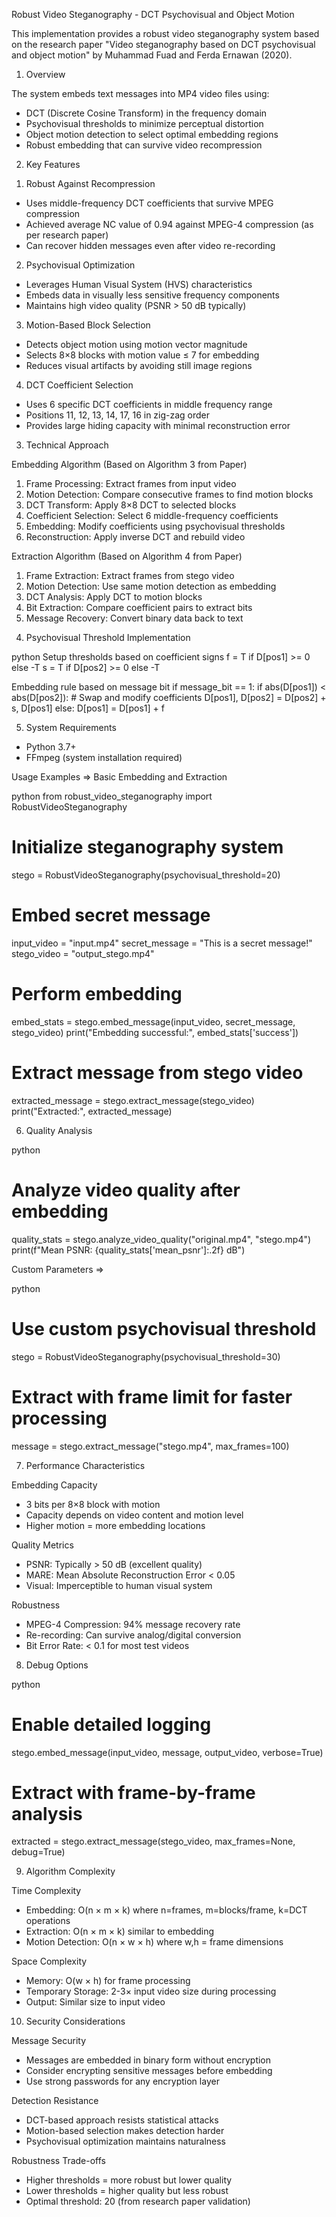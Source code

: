 Robust Video Steganography - DCT Psychovisual and Object Motion

This implementation provides a robust video steganography system based on the research paper "Video steganography based on DCT psychovisual and object motion" by Muhammad Fuad and Ferda Ernawan (2020).

1) Overview

The system embeds text messages into MP4 video files using:
- DCT (Discrete Cosine Transform) in the frequency domain
- Psychovisual thresholds to minimize perceptual distortion  
- Object motion detection to select optimal embedding regions
- Robust embedding that can survive video recompression

2) Key Features

 1. Robust Against Recompression
- Uses middle-frequency DCT coefficients that survive MPEG compression
- Achieved average NC value of 0.94 against MPEG-4 compression (as per research paper)
- Can recover hidden messages even after video re-recording

 2. Psychovisual Optimization  
- Leverages Human Visual System (HVS) characteristics
- Embeds data in visually less sensitive frequency components
- Maintains high video quality (PSNR > 50 dB typically)

 3. Motion-Based Block Selection
- Detects object motion using motion vector magnitude
- Selects 8×8 blocks with motion value ≤ 7 for embedding
- Reduces visual artifacts by avoiding still image regions

 4. DCT Coefficient Selection
- Uses 6 specific DCT coefficients in middle frequency range
- Positions 11, 12, 13, 14, 17, 16 in zig-zag order
- Provides large hiding capacity with minimal reconstruction error


3) Technical Approach

 Embedding Algorithm (Based on Algorithm 3 from Paper)

1. Frame Processing: Extract frames from input video
2. Motion Detection: Compare consecutive frames to find motion blocks
3. DCT Transform: Apply 8×8 DCT to selected blocks
4. Coefficient Selection: Select 6 middle-frequency coefficients
5. Embedding: Modify coefficients using psychovisual thresholds
6. Reconstruction: Apply inverse DCT and rebuild video

 Extraction Algorithm (Based on Algorithm 4 from Paper)

1. Frame Extraction: Extract frames from stego video
2. Motion Detection: Use same motion detection as embedding
3. DCT Analysis: Apply DCT to motion blocks
4. Bit Extraction: Compare coefficient pairs to extract bits
5. Message Recovery: Convert binary data back to text



4) Psychovisual Threshold Implementation

 python
 Setup thresholds based on coefficient signs
 f = T if D[pos1] >= 0 else -T
 s = T if D[pos2] >= 0 else -T

 Embedding rule based on message bit
 if message_bit == 1:
    if abs(D[pos1]) < abs(D[pos2]):
        # Swap and modify coefficients
        D[pos1], D[pos2] = D[pos2] + s, D[pos1]
    else:
        D[pos1] = D[pos1] + f



5) System Requirements
- Python 3.7+
- FFmpeg (system installation required)

 Usage Examples =>
 Basic Embedding and Extraction

python
from robust_video_steganography import RobustVideoSteganography

# Initialize steganography system
stego = RobustVideoSteganography(psychovisual_threshold=20)

# Embed secret message
input_video = "input.mp4"
secret_message = "This is a secret message!"
stego_video = "output_stego.mp4"

# Perform embedding
embed_stats = stego.embed_message(input_video, secret_message, stego_video)
print("Embedding successful:", embed_stats['success'])

# Extract message from stego video
extracted_message = stego.extract_message(stego_video)
print("Extracted:", extracted_message)



6) Quality Analysis

python
# Analyze video quality after embedding
quality_stats = stego.analyze_video_quality("original.mp4", "stego.mp4")
print(f"Mean PSNR: {quality_stats['mean_psnr']:.2f} dB")


Custom Parameters =>

python
# Use custom psychovisual threshold
stego = RobustVideoSteganography(psychovisual_threshold=30)

# Extract with frame limit for faster processing
message = stego.extract_message("stego.mp4", max_frames=100)



7) Performance Characteristics

 Embedding Capacity
- 3 bits per 8×8 block with motion
- Capacity depends on video content and motion level
- Higher motion = more embedding locations

 Quality Metrics
- PSNR: Typically > 50 dB (excellent quality)
- MARE: Mean Absolute Reconstruction Error < 0.05
- Visual: Imperceptible to human visual system

 Robustness
- MPEG-4 Compression: 94% message recovery rate
- Re-recording: Can survive analog/digital conversion
- Bit Error Rate: < 0.1 for most test videos



8) Debug Options

python
# Enable detailed logging
stego.embed_message(input_video, message, output_video, verbose=True)

# Extract with frame-by-frame analysis
extracted = stego.extract_message(stego_video, max_frames=None, debug=True)



9) Algorithm Complexity

 Time Complexity
- Embedding: O(n × m × k) where n=frames, m=blocks/frame, k=DCT operations
- Extraction: O(n × m × k) similar to embedding
- Motion Detection: O(n × w × h) where w,h = frame dimensions

 Space Complexity
- Memory: O(w × h) for frame processing
- Temporary Storage: 2-3× input video size during processing
- Output: Similar size to input video



10) Security Considerations

 Message Security
- Messages are embedded in binary form without encryption
- Consider encrypting sensitive messages before embedding
- Use strong passwords for any encryption layer

 Detection Resistance
- DCT-based approach resists statistical attacks
- Motion-based selection makes detection harder
- Psychovisual optimization maintains naturalness

 Robustness Trade-offs
- Higher thresholds = more robust but lower quality
- Lower thresholds = higher quality but less robust
- Optimal threshold: 20 (from research paper validation)
